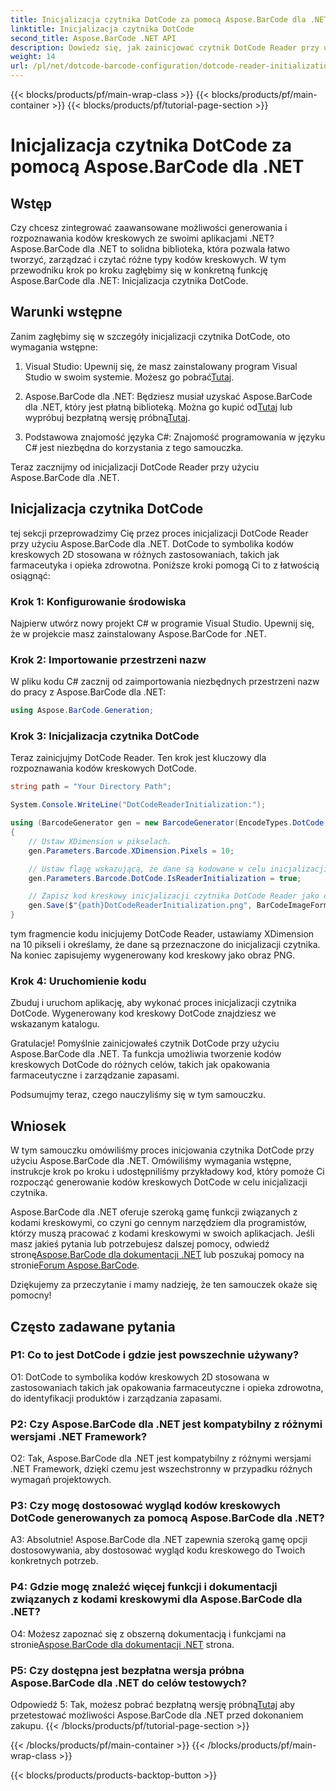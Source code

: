 ```yaml
---
title: Inicjalizacja czytnika DotCode za pomocą Aspose.BarCode dla .NET
linktitle: Inicjalizacja czytnika DotCode
second_title: Aspose.BarCode .NET API
description: Dowiedz się, jak zainicjować czytnik DotCode Reader przy użyciu Aspose.BarCode dla .NET. Z łatwością twórz kody kreskowe DotCode do różnych zastosowań.
weight: 14
url: /pl/net/dotcode-barcode-configuration/dotcode-reader-initialization/
---
```


{{< blocks/products/pf/main-wrap-class >}}
{{< blocks/products/pf/main-container >}}
{{< blocks/products/pf/tutorial-page-section >}}

# Inicjalizacja czytnika DotCode za pomocą Aspose.BarCode dla .NET

## Wstęp

Czy chcesz zintegrować zaawansowane możliwości generowania i rozpoznawania kodów kreskowych ze swoimi aplikacjami .NET? Aspose.BarCode dla .NET to solidna biblioteka, która pozwala łatwo tworzyć, zarządzać i czytać różne typy kodów kreskowych. W tym przewodniku krok po kroku zagłębimy się w konkretną funkcję Aspose.BarCode dla .NET: Inicjalizacja czytnika DotCode.

## Warunki wstępne

Zanim zagłębimy się w szczegóły inicjalizacji czytnika DotCode, oto wymagania wstępne:

1.  Visual Studio: Upewnij się, że masz zainstalowany program Visual Studio w swoim systemie. Możesz go pobrać[Tutaj](https://visualstudio.microsoft.com/).

2.  Aspose.BarCode dla .NET: Będziesz musiał uzyskać Aspose.BarCode dla .NET, który jest płatną biblioteką. Można go kupić od[Tutaj](https://purchase.aspose.com/buy) lub wypróbuj bezpłatną wersję próbną[Tutaj](https://releases.aspose.com/).

3. Podstawowa znajomość języka C#: Znajomość programowania w języku C# jest niezbędna do korzystania z tego samouczka.

Teraz zacznijmy od inicjalizacji DotCode Reader przy użyciu Aspose.BarCode dla .NET.

## Inicjalizacja czytnika DotCode

tej sekcji przeprowadzimy Cię przez proces inicjalizacji DotCode Reader przy użyciu Aspose.BarCode dla .NET. DotCode to symbolika kodów kreskowych 2D stosowana w różnych zastosowaniach, takich jak farmaceutyka i opieka zdrowotna. Poniższe kroki pomogą Ci to z łatwością osiągnąć:

### Krok 1: Konfigurowanie środowiska

Najpierw utwórz nowy projekt C# w programie Visual Studio. Upewnij się, że w projekcie masz zainstalowany Aspose.BarCode for .NET.

### Krok 2: Importowanie przestrzeni nazw

W pliku kodu C# zacznij od zaimportowania niezbędnych przestrzeni nazw do pracy z Aspose.BarCode dla .NET:

```csharp
using Aspose.BarCode.Generation;
```

### Krok 3: Inicjalizacja czytnika DotCode

Teraz zainicjujmy DotCode Reader. Ten krok jest kluczowy dla rozpoznawania kodów kreskowych DotCode.

```csharp
string path = "Your Directory Path";

System.Console.WriteLine("DotCodeReaderInitialization:");

using (BarcodeGenerator gen = new BarcodeGenerator(EncodeTypes.DotCode, "Aspose"))
{
    // Ustaw XDimension w pikselach.
    gen.Parameters.Barcode.XDimension.Pixels = 10;

    // Ustaw flagę wskazującą, że dane są kodowane w celu inicjalizacji czytnika.
    gen.Parameters.Barcode.DotCode.IsReaderInitialization = true;

    // Zapisz kod kreskowy inicjalizacji czytnika DotCode Reader jako obraz PNG.
    gen.Save($"{path}DotCodeReaderInitialization.png", BarCodeImageFormat.Png);
}
```

tym fragmencie kodu inicjujemy DotCode Reader, ustawiamy XDimension na 10 pikseli i określamy, że dane są przeznaczone do inicjalizacji czytnika. Na koniec zapisujemy wygenerowany kod kreskowy jako obraz PNG.

### Krok 4: Uruchomienie kodu

Zbuduj i uruchom aplikację, aby wykonać proces inicjalizacji czytnika DotCode. Wygenerowany kod kreskowy DotCode znajdziesz we wskazanym katalogu.

Gratulacje! Pomyślnie zainicjowałeś czytnik DotCode przy użyciu Aspose.BarCode dla .NET. Ta funkcja umożliwia tworzenie kodów kreskowych DotCode do różnych celów, takich jak opakowania farmaceutyczne i zarządzanie zapasami.

Podsumujmy teraz, czego nauczyliśmy się w tym samouczku.

## Wniosek

W tym samouczku omówiliśmy proces inicjowania czytnika DotCode przy użyciu Aspose.BarCode dla .NET. Omówiliśmy wymagania wstępne, instrukcje krok po kroku i udostępniliśmy przykładowy kod, który pomoże Ci rozpocząć generowanie kodów kreskowych DotCode w celu inicjalizacji czytnika.

Aspose.BarCode dla .NET oferuje szeroką gamę funkcji związanych z kodami kreskowymi, co czyni go cennym narzędziem dla programistów, którzy muszą pracować z kodami kreskowymi w swoich aplikacjach. Jeśli masz jakieś pytania lub potrzebujesz dalszej pomocy, odwiedź stronę[Aspose.BarCode dla dokumentacji .NET](https://reference.aspose.com/barcode/net/) lub poszukaj pomocy na stronie[Forum Aspose.BarCode](https://forum.aspose.com/c/barcode/13).

Dziękujemy za przeczytanie i mamy nadzieję, że ten samouczek okaże się pomocny!

## Często zadawane pytania

### P1: Co to jest DotCode i gdzie jest powszechnie używany?

O1: DotCode to symbolika kodów kreskowych 2D stosowana w zastosowaniach takich jak opakowania farmaceutyczne i opieka zdrowotna, do identyfikacji produktów i zarządzania zapasami.

### P2: Czy Aspose.BarCode dla .NET jest kompatybilny z różnymi wersjami .NET Framework?

O2: Tak, Aspose.BarCode dla .NET jest kompatybilny z różnymi wersjami .NET Framework, dzięki czemu jest wszechstronny w przypadku różnych wymagań projektowych.

### P3: Czy mogę dostosować wygląd kodów kreskowych DotCode generowanych za pomocą Aspose.BarCode dla .NET?

A3: Absolutnie! Aspose.BarCode dla .NET zapewnia szeroką gamę opcji dostosowywania, aby dostosować wygląd kodu kreskowego do Twoich konkretnych potrzeb.

### P4: Gdzie mogę znaleźć więcej funkcji i dokumentacji związanych z kodami kreskowymi dla Aspose.BarCode dla .NET?

 O4: Możesz zapoznać się z obszerną dokumentacją i funkcjami na stronie[Aspose.BarCode dla dokumentacji .NET](https://reference.aspose.com/barcode/net/) strona.

### P5: Czy dostępna jest bezpłatna wersja próbna Aspose.BarCode dla .NET do celów testowych?

 Odpowiedź 5: Tak, możesz pobrać bezpłatną wersję próbną[Tutaj](https://releases.aspose.com/) aby przetestować możliwości Aspose.BarCode dla .NET przed dokonaniem zakupu.
{{< /blocks/products/pf/tutorial-page-section >}}

{{< /blocks/products/pf/main-container >}}
{{< /blocks/products/pf/main-wrap-class >}}

{{< blocks/products/products-backtop-button >}}
